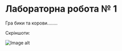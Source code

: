 # Лабораторна робота № 1
Гра бики та корови........




Скріншоти:

![Image alt](https://github.com/{blek213}/{LabCPP1}/raw/{master}/{scrins}/Num1.png)

